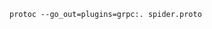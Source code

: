 `protoc --go_out=plugins=grpc:. spider.proto`

<!--
docker-compose env_file:
https://blog.csdn.net/Aifore/article/details/86684790
-->
